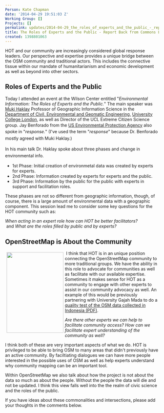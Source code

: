 ```yaml
---
Person: Kate Chapman
date: '2014-04-29 19:51:03 Z'
Working Group: []
Projects: []
permalink: updates/2014-04-29_the_roles_of_experts_and_the_public_-_report_back_from_commons_lab_event
title: The Roles of Experts and the Public - Report Back from Commons Lab Event
created: 1398801063
---
```

<p>HOT and our community are increasingly considered global response leaders. Our perspective and expertise provides a unique bridge between the OSM community and traditional actors. This includes the connective tissue within our mandate of humanitarianism and economic development as well as beyond into other sectors.</p>
<h2><strong>Roles of Experts and the Public</strong></h2>
<p>Today I attended an event at the Wilson Center entitled "<em>Environmental Information: The Roles of Experts and the Public.</em>" The main speaker was <a href="http://povesham.wordpress.com/">Muki Haklay</a> Professor of Geographic Information Science in the <a href="http://www.ucl.ac.uk/">Department of Civil, Environmental and Geomatic Engineering,</a> <a href="http://www.ucl.ac.uk/">University College London</a>, as well as Director of the UCL Extreme Citizen Science group.&nbsp;Jay Benforado <span style="line-height: 1.538em;">from the</span><span style="line-height: 1.538em;">&nbsp;</span><a style="line-height: 1.538em;" href="http://www.epa.gov/">US Environmental Protection Agency</a> also spoke in<span style="line-height: 1.538em;">&nbsp;"<em>response.</em>" (I've used the term "<em>response</em>" because Dr. Benforado mostly agreed with Muki Haklay.) <br></span></p>
<p><span style="line-height: 1.538em;">In his main talk Dr. Haklay spoke about three phases and change in environmental info.</span></p>
<ul>
<li>1st Phase: Initial creation of environmetal data was created by experts for experts.</li>
<li>2nd Phase: Information created by experts for experts and the public.</li>
<li>3rd Phase: Information by the public for the public with experts in support and facilitation roles.&nbsp;</li>
</ul>
<p>These phases are not so different from geographic information, though, of course, there is a large amount of environmental data with a geographic component. This session lead me to consider some key questions for the HOT community such as:&nbsp;</p>
<p><em>When acting in an expert role how can HOT be better facilitators? &nbsp;</em>and&nbsp;<em>What are the roles filled by public and by experts?&nbsp;</em></p>
<h2>OpenStreetMap is About the Community</h2>
<p><a style="line-height: 1.538em; text-decoration: underline;" href="http://openstreetmap.or.id/docs/Final_Report-OSM_Evaluation_in_Indonesia_2012.pdf"><img style="float: left; margin: 5px;" src="/sites/default/files/cover_osm_quality-724x1024.png" alt="" width="186" height="264"></a>&nbsp;I think that HOT is in an unique position connecting the OpenStreetMap community to more traditional groups. We have the ability in this role to advocate for communities as well as facilitate with our available expertise. Sometimes it makes sense for HOT as a community to engage with other experts to assist in our community advocacy as well. An example of this would be previously partnering with University Gajah Mada to do a <a href="http://openstreetmap.or.id/docs/Final_Report-OSM_Evaluation_in_Indonesia_2012.pdf">quality test of the OSM data collected in Indonesia (PDF)</a>.</p>
<p><em>Are there other experts we can help to facilitate community access? How can we facilitate expert understanding of the community as well?</em></p>
<p>I think both of these are very important aspects of what we do. HOT is privileged to be able to bring OSM to many areas that didn't previously have an active community. By faciltiating dialogues we can have more people interested in the possible uses of OSM as well as help experts understand why community mapping can be an important tool.</p>
<p>Within OpenStreetMap we also talk about how the project is not about the data so much as about the people. Without the people the data will die and not be updated. I think this view falls well into the the realm of civic science and the roles of the public.</p>
<p>If you have ideas about these commonalities and intersections, please add your thoughts in the comments below.</p>
